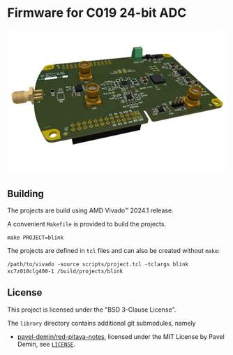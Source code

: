 # Firmware for C019 24-bit ADC

![3D image of the 24-bit ADC extension board](/.github/artwork/c019-24-bit-ADC-r2.png)

## Building

The projects are build using AMD Vivado&trade; 2024.1 release.

A convenient `Makefile` is provided to build the projects.
```shell
make PROJECT=blink
```
The projects are defined in `tcl` files and can also be created without `make`:
```shell
/path/to/vivado -source scripts/project.tcl -tclargs blink xc7z010clg400-1 /build/projects/blink
```

## License

This project is licensed under the "BSD 3-Clause License".

The `library` directory contains additional git submodules, namely
 - [pavel-demin/red-pitaya-notes](https://github.com/pavel-demin/red-pitaya-notes),
    licensed under the MIT License by Pavel Demin,
    see [`LICENSE`](https://github.com/pavel-demin/red-pitaya-notes/blob/master/LICENSE).

